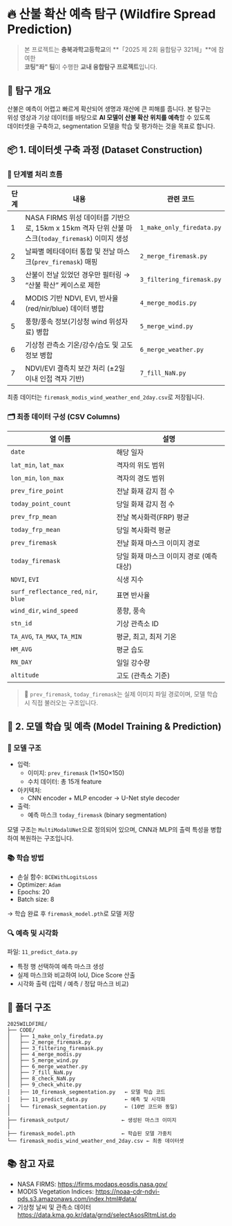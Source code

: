 # 🔥 산불 확산 예측 탐구 (Wildfire Spread Prediction)

> 본 프로젝트는 **충북과학고등학교**의 **「2025 제 2회 융합탐구 321체」**에 참여한  
> **코팅"좌" 팀**이 수행한 **교내 융합탐구 프로젝트**입니다.



## 📌 탐구 개요

산불은 예측이 어렵고 빠르게 확산되어 생명과 재산에 큰 피해를 줍니다. 본 탐구는  
위성 영상과 기상 데이터를 바탕으로 **AI 모델이 산불 확산 위치를 예측**할 수 있도록  
데이터셋을 구축하고, segmentation 모델을 학습 및 평가하는 것을 목표로 합니다.


## 📦 1. 데이터셋 구축 과정 (Dataset Construction)

### 🔨 단계별 처리 흐름

| 단계 | 내용 | 관련 코드 |
|------|------|-----------|
| 1 | NASA FIRMS 위성 데이터를 기반으로, 15km x 15km 격자 단위 산불 마스크(`today_firemask`) 이미지 생성 | `1_make_only_firedata.py` |
| 2 | 날짜별 메타데이터 통합 및 전날 마스크(`prev_firemask`) 매핑 | `2_merge_firemask.py` |
| 3 | 산불이 전날 있었던 경우만 필터링 → “산불 확산” 케이스로 제한 | `3_filtering_firemask.py` |
| 4 | MODIS 기반 NDVI, EVI, 반사율(red/nir/blue) 데이터 병합 | `4_merge_modis.py` |
| 5 | 풍향/풍속 정보(기상청 wind 위성자료) 병합 | `5_merge_wind.py` |
| 6 | 기상청 관측소 기온/강수/습도 및 고도 정보 병합 | `6_merge_weather.py` |
| 7 | NDVI/EVI 결측치 보간 처리 (±2일 이내 인접 격자 기반) | `7_fill_NaN.py` |

최종 데이터는 `firemask_modis_wind_weather_end_2day.csv`로 저장됩니다.

### 🗂️ 최종 데이터 구성 (CSV Columns)

| 열 이름 | 설명 |
|---------|------|
| `date` | 해당 일자 |
| `lat_min`, `lat_max` | 격자의 위도 범위 |
| `lon_min`, `lon_max` | 격자의 경도 범위 |
| `prev_fire_point` | 전날 화재 감지 점 수 |
| `today_point_count` | 당일 화재 감지 점 수 |
| `prev_frp_mean` | 전날 복사화력(FRP) 평균 |
| `today_frp_mean` | 당일 복사화력 평균 |
| `prev_firemask` | 전날 화재 마스크 이미지 경로 |
| `today_firemask` | 당일 화재 마스크 이미지 경로 (예측 대상) |
| `NDVI`, `EVI` | 식생 지수 |
| `surf_reflectance_red`, `nir`, `blue` | 표면 반사율 |
| `wind_dir`, `wind_speed` | 풍향, 풍속 |
| `stn_id` | 기상 관측소 ID |
| `TA_AVG`, `TA_MAX`, `TA_MIN` | 평균, 최고, 최저 기온 |
| `HM_AVG` | 평균 습도 |
| `RN_DAY` | 일일 강수량 |
| `altitude` | 고도 (관측소 기준) |

> 🔎 `prev_firemask`, `today_firemask`는 실제 이미지 파일 경로이며, 모델 학습 시 직접 불러오는 구조입니다.



## 🧠 2. 모델 학습 및 예측 (Model Training & Prediction)

### 🧩 모델 구조

- 입력:
  - 이미지: `prev_firemask` (1×150×150)
  - 수치 데이터: 총 15개 feature
- 아키텍처:
  - CNN encoder + MLP encoder → U-Net style decoder
- 출력:
  - 예측 마스크 `today_firemask` (binary segmentation)

모델 구조는 `MultiModalUNet`으로 정의되어 있으며, CNN과 MLP의 출력 특성을 병합하여 복원하는 구조입니다.

### 📚 학습 방법

- 손실 함수: `BCEWithLogitsLoss`
- Optimizer: `Adam`
- Epochs: 20
- Batch size: 8


→ 학습 완료 후 `firemask_model.pth`로 모델 저장

### 🔍 예측 및 시각화

파일: `11_predict_data.py`

- 특정 행 선택하여 예측 마스크 생성
- 실제 마스크와 비교하여 IoU, Dice Score 산출
- 시각화 출력 (입력 / 예측 / 정답 마스크 비교)




## 📂 폴더 구조

```
2025WILDFIRE/
├── CODE/
│   ├── 1_make_only_firedata.py
│   ├── 2_merge_firemask.py
│   ├── 3_filtering_firemask.py
│   ├── 4_merge_modis.py
│   ├── 5_merge_wind.py
│   ├── 6_merge_weather.py
│   ├── 7_fill_NaN.py
│   ├── 8_check_NaN.py
│   ├── 9_check_white.py
│   ├── 10_firemask_segmentation.py   ← 모델 학습 코드
│   ├── 11_predict_data.py            ← 예측 및 시각화
│   └── firemask_segmentation.py      ← (10번 코드와 동일)
│
├── firemask_output/                 ← 생성된 마스크 이미지
│
├── firemask_model.pth               ← 학습된 모델 가중치
└── firemask_modis_wind_weather_end_2day.csv ← 최종 데이터셋

```



## 📚 참고 자료

- NASA FIRMS: https://firms.modaps.eosdis.nasa.gov/
- MODIS Vegetation Indices: https://noaa-cdr-ndvi-pds.s3.amazonaws.com/index.html#data/
- 기상청 날씨 및 관측소 데이터 https://data.kma.go.kr/data/grnd/selectAsosRltmList.do